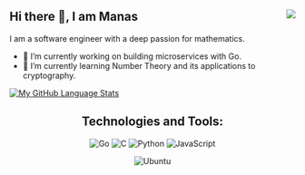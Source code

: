 ## Hi there 👋, I am Manas <img align="right" src="https://komarev.com/ghpvc/?username=manas0&color=brightgreen" />

I am a software engineer with a deep passion for mathematics.
<!--
**manas0/manas0** is a ✨ _special_ ✨ repository because its `README.md` (this file) appears on your GitHub profile.

Here are some ideas to get you started:
-->
- 🔭 I’m currently working on building microservices with Go.
- 🌱 I’m currently learning Number Theory and its applications to cryptography.

[![My GitHub Language Stats](https://github-readme-stats.vercel.app/api/top-langs/?username=manas0&theme=onedark&hide=css,html&layout=compact&border_radius=10&exclude_repo=cp-templates&exclude=salt-and-noise-removal)]()
<!--[![Manas's GitHub stats](https://github-readme-stats.vercel.app/api?username=manas0&theme=onedark&show_icons=true&border_radius=10&hide=issues,prs)]()-->

<!--
- 👯 I’m looking to collaborate on ...
- 🤔 I’m looking for help with ...
- 💬 Ask me about ...
- 📫 How to reach me: ...
- 😄 Pronouns: ...
- ⚡ Fun fact: ...
-->
  
<div align="center">

## Technologies and Tools:

![Go](https://img.shields.io/badge/Go-00ADD8?style=for-the-badge&logo=go&logoColor=white)
![C](https://img.shields.io/badge/c-%2300599C.svg?style=for-the-badge&logo=c&logoColor=white)
![Python](https://img.shields.io/badge/Python-14354C?style=for-the-badge&logo=python&logoColor=white)
![JavaScript](https://img.shields.io/badge/javascript-%23323330.svg?style=for-the-badge&logo=javascript&logoColor=%23F7DF1E)

<!-- <div align="center"> -->
![Ubuntu](https://img.shields.io/badge/Ubuntu-E95420?style=for-the-badge&logo=ubuntu&logoColor=white)
<!-- </div> --> 
</div>

